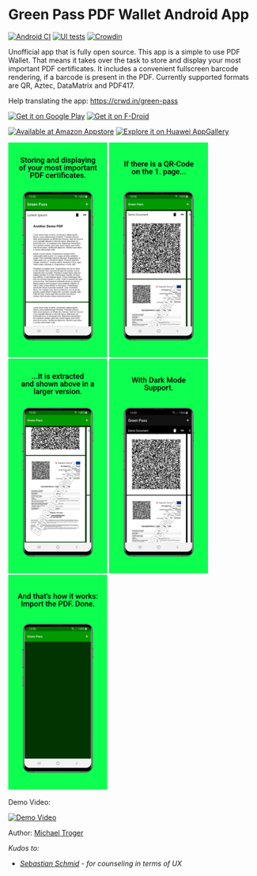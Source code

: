 # Green Pass PDF Wallet Android App
[![Android CI](https://github.com/michaeltroger/greenpass-android/actions/workflows/android.yml/badge.svg)](https://github.com/michaeltroger/greenpass-android/actions/workflows/android.yml) [![UI tests](https://github.com/michaeltroger/greenpass-android/actions/workflows/ui_tests.yml/badge.svg)](https://github.com/michaeltroger/greenpass-android/actions/workflows/ui_tests.yml) [![Crowdin](https://badges.crowdin.net/green-pass/localized.svg)](https://crowdin.com/project/green-pass)

Unofficial app that is fully open source. This app is a simple to use PDF Wallet.
That means it takes over the task to store and display your most important PDF certificates.
It includes a convenient fullscreen barcode rendering, if a barcode is present in the PDF.
Currently supported formats are QR, Aztec, DataMatrix and PDF417.

Help translating the app: https://crwd.in/green-pass

[<img src="https://play.google.com/intl/en_us/badges/static/images/badges/en_badge_web_generic.png"
    alt="Get it on Google Play"
    height="80">](https://play.google.com/store/apps/details?id=com.michaeltroger.gruenerpass&pcampaignid=pcampaignidMKT-Other-global-all-co-prtnr-py-PartBadge-Mar2515-1)
[<img src="https://fdroid.gitlab.io/artwork/badge/get-it-on.png"
    alt="Get it on F-Droid"
    height="80">](https://f-droid.org/packages/com.michaeltroger.gruenerpass)

[<img src="https://images-na.ssl-images-amazon.com/images/G/01/mobile-apps/devportal2/res/images/amazon-appstore-badge-english-black.png"
    alt="Available at Amazon Appstore" height="55">](http://www.amazon.com/gp/mas/dl/android?p=com.michaeltroger.gruenerpass)
[<img src="https://developer.huawei.com/consumer/cn/service/josp/csp/activity/img/Badge-Black.9d53c6f4.png"
    alt="Explore it on Huawei AppGallery" height="55">](https://appgallery.huawei.com/app/C108212859)

<img src="/fastlane/metadata/android/en-US/images/phoneScreenshots/1_en-US.jpeg" width="200"> <img src="/fastlane/metadata/android/en-US/images/phoneScreenshots/2_en-US.jpeg" width="200"> <img src="/fastlane/metadata/android/en-US/images/phoneScreenshots/3_en-US.jpeg" width="200"> <img src="/fastlane/metadata/android/en-US/images/phoneScreenshots/4_en-US.jpeg" width="200"> <img src="/fastlane/metadata/android/en-US/images/phoneScreenshots/5_en-US.jpeg" width="200">

Demo Video:

[![Demo Video](http://img.youtube.com/vi/I9XmFXCobDE/0.jpg)](http://www.youtube.com/watch?v=I9XmFXCobDE "Video Title")

Author:
[Michael Troger](https://michaeltroger.com)

*Kudos to:*
- *[Sebastian Schmid](https://github.com/da5ebi) - for counseling in terms of UX*
